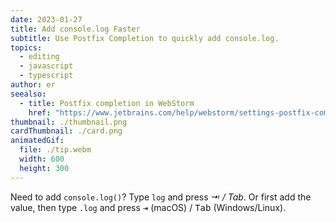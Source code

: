 ```yaml
---
date: 2023-01-27
title: Add console.log Faster
subtitle: Use Postfix Completion to quickly add console.log.
topics:
  - editing
  - javascript
  - typescript
author: er
seealso:
  - title: Postfix completion in WebStorm
    href: "https://www.jetbrains.com/help/webstorm/settings-postfix-completion.html"
thumbnail: ./thumbnail.png
cardThumbnail: ./card.png
animatedGif:
  file: ./tip.webm
  width: 600
  height: 300
---
```


Need to add `console.log()`?
Type `log` and press _⇥ / Tab_.
Or first add the value, then type `.log` and press <kbd>⇥</kbd> (macOS) / <kbd>Tab</kbd> (Windows/Linux).
